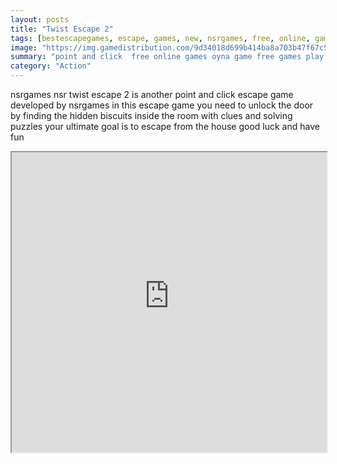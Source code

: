 ```yaml
---
layout: posts
title: "Twist Escape 2"
tags: [bestescapegames, escape, games, new, nsrgames, free, online, games, oyna, game, free, games, play, play, games]
image: "https://img.gamedistribution.com/9d34018d699b414ba8a703b47f67c5cc.jpg"
summary: "point and click  free online games oyna game free games play play games"
category: "Action"
---
```


nsrgames nsr twist escape 2 is another point and click escape game developed by nsrgames in this escape game you need to unlock the door by finding the hidden biscuits inside the room with clues and solving puzzles your ultimate goal is to escape from the house good luck and have fun

<iframe width="100%" height="480px;" src="https://flash.gamedistribution.com?game=9d34018d699b414ba8a703b47f67c5cc"></iframe>